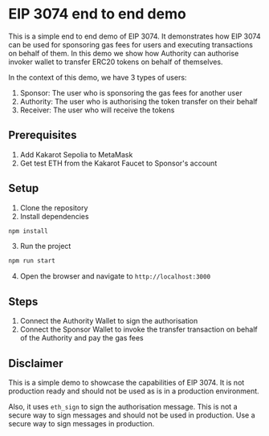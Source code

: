 # EIP 3074 end to end demo

This is a simple end to end demo of EIP 3074. It demonstrates how EIP 3074 can be used for sponsoring gas fees for users and executing transactions on behalf of them. In this demo we show how Authority can authorise invoker wallet to transfer ERC20 tokens on behalf of themselves.

In the context of this demo, we have 3 types of users:
1. Sponsor: The user who is sponsoring the gas fees for another user
2. Authority: The user who is authorising the token transfer on their behalf
3. Receiver: The user who will receive the tokens

## Prerequisites
1. Add Kakarot Sepolia to MetaMask
2. Get test ETH from the Kakarot Faucet to Sponsor's account

## Setup

1. Clone the repository
2. Install dependencies
```bash
npm install
```
3. Run the project
```bash
npm run start
```
4. Open the browser and navigate to `http://localhost:3000`

## Steps
1. Connect the Authority Wallet to sign the authorisation
2. Connect the Sponsor Wallet to invoke the transfer transaction on behalf of the Authority and pay the gas fees

## Disclaimer
This is a simple demo to showcase the capabilities of EIP 3074. It is not production ready and should not be used as is in a production environment.

Also, it uses `eth_sign` to sign the authorisation message. This is not a secure way to sign messages and should not be used in production. Use a secure way to sign messages in production.
